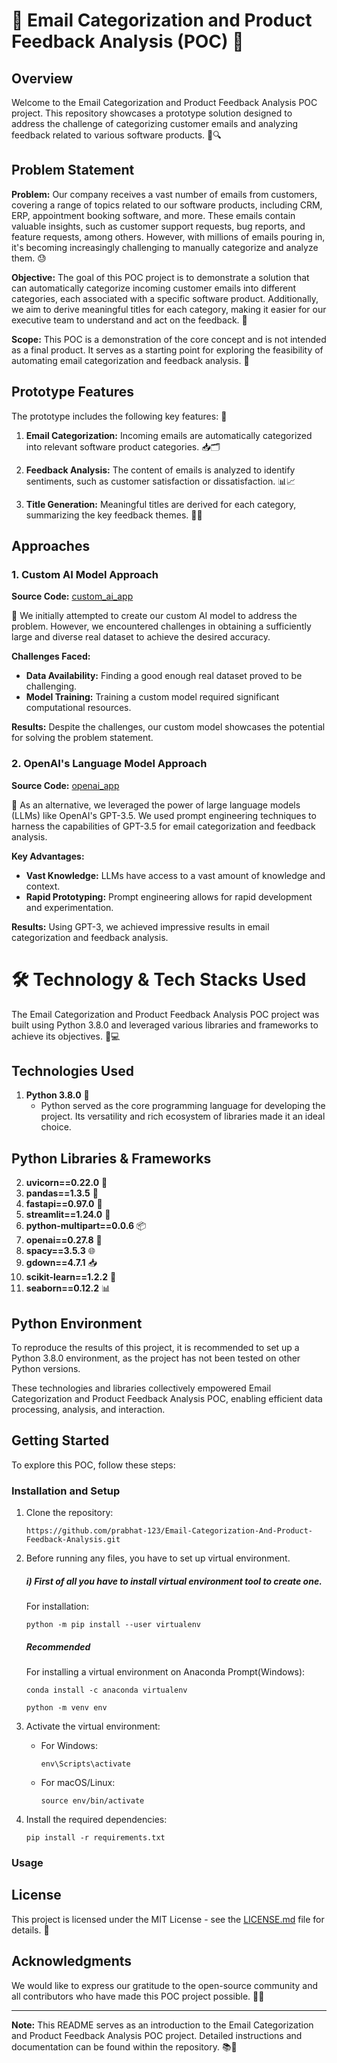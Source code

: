 # 📧 Email Categorization and Product Feedback Analysis (POC) 🚀

## Overview

Welcome to the Email Categorization and Product Feedback Analysis POC project. This repository showcases a prototype solution designed to address the challenge of categorizing customer emails and analyzing feedback related to various software products. 💌🔍

## Problem Statement

**Problem:** Our company receives a vast number of emails from customers, covering a range of topics related to our software products, including CRM, ERP, appointment booking software, and more. These emails contain valuable insights, such as customer support requests, bug reports, and feature requests, among others. However, with millions of emails pouring in, it's becoming increasingly challenging to manually categorize and analyze them. 😓

**Objective:** The goal of this POC project is to demonstrate a solution that can automatically categorize incoming customer emails into different categories, each associated with a specific software product. Additionally, we aim to derive meaningful titles for each category, making it easier for our executive team to understand and act on the feedback. 🎯

**Scope:** This POC is a demonstration of the core concept and is not intended as a final product. It serves as a starting point for exploring the feasibility of automating email categorization and feedback analysis. 🌱

## Prototype Features

The prototype includes the following key features: 🧩

1. **Email Categorization:** Incoming emails are automatically categorized into relevant software product categories. 📥🗂️

2. **Feedback Analysis:** The content of emails is analyzed to identify sentiments, such as customer satisfaction or dissatisfaction. 📊📈

3. **Title Generation:** Meaningful titles are derived for each category, summarizing the key feedback themes. 📌📝

## Approaches

### 1. Custom AI Model Approach

**Source Code:** [custom_ai_app](/custom_ai_app)

🧠 We initially attempted to create our custom AI model to address the problem. However, we encountered challenges in obtaining a sufficiently large and diverse real dataset to achieve the desired accuracy.

**Challenges Faced:**

- **Data Availability:** Finding a good enough real dataset proved to be challenging.
- **Model Training:** Training a custom model required significant computational resources.

**Results:** Despite the challenges, our custom model showcases the potential for solving the problem statement.

### 2. OpenAI's Language Model Approach

**Source Code:** [openai_app](/openai_app)

🤖 As an alternative, we leveraged the power of large language models (LLMs) like OpenAI's GPT-3.5. We used prompt engineering techniques to harness the capabilities of GPT-3.5 for email categorization and feedback analysis.

**Key Advantages:**

- **Vast Knowledge:** LLMs have access to a vast amount of knowledge and context.
- **Rapid Prototyping:** Prompt engineering allows for rapid development and experimentation.

**Results:** Using GPT-3, we achieved impressive results in email categorization and feedback analysis.

# 🛠️ Technology & Tech Stacks Used

The Email Categorization and Product Feedback Analysis POC project was built using Python 3.8.0 and leveraged various libraries and frameworks to achieve its objectives. 🐍💻

## Technologies Used

1. **Python 3.8.0** 🐍
   - Python served as the core programming language for developing the project. Its versatility and rich ecosystem of libraries made it an ideal choice.

## Python Libraries & Frameworks

2. **uvicorn==0.22.0** 🚀
3. **pandas==1.3.5** 🐼
4. **fastapi==0.97.0** 🚀
5. **streamlit==1.24.0** 🌟
6. **python-multipart==0.0.6** 📦
7. **openai==0.27.8** 🤖
8. **spacy==3.5.3** 🌐
9. **gdown==4.7.1** 📥
10. **scikit-learn==1.2.2** 🧠
11. **seaborn==0.12.2** 📊
    
## Python Environment

To reproduce the results of this project, it is recommended to set up a Python 3.8.0 environment, as the project has not been tested on other Python versions.

These technologies and libraries collectively empowered Email Categorization and Product Feedback Analysis POC, enabling efficient data processing, analysis, and interaction.


## Getting Started

To explore this POC, follow these steps:

### Installation and Setup

1. Clone the repository:
   ```
   https://github.com/prabhat-123/Email-Categorization-And-Product-Feedback-Analysis.git
   ```

2. Before running any files, you have to set up  virtual environment.

   ##### i) First of all you have to install virtual environment tool to create one.
   
   For installation:
   ```
   python -m pip install --user virtualenv
   ```
      
   ##### Recommended
   For installing a virtual environment on Anaconda Prompt(Windows):
   ```
   conda install -c anaconda virtualenv
   ```

   ```
   python -m venv env
   ```

4. Activate the virtual environment:
   - For Windows:
     ```
     env\Scripts\activate
     ```
   - For macOS/Linux:
     ```
     source env/bin/activate
     ```

5. Install the required dependencies:
   ```
   pip install -r requirements.txt
   ```

### Usage

## License

This project is licensed under the MIT License - see the [LICENSE.md](LICENSE.md) file for details. 📜

## Acknowledgments

We would like to express our gratitude to the open-source community and all contributors who have made this POC project possible. 🙏✨

---

**Note:** This README serves as an introduction to the Email Categorization and Product Feedback Analysis POC project. Detailed instructions and documentation can be found within the repository. 📚📖
